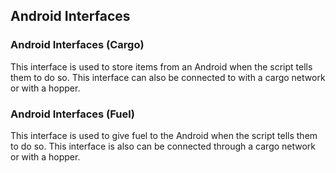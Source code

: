 ## Android Interfaces

### Android Interfaces (Cargo)

This interface is used to store items from an Android when the script tells them to do so.
This interface can also be connected to with a cargo network or with a hopper.

### Android Interfaces (Fuel)

This interface is used to give fuel to the Android when the script tells them to do so.
This interface is also can be connected through a cargo network or with a hopper.
